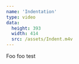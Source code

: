 ```yaml
---
name: 'Indentation'
type: video
data:
  height: 393
  width: 414
  src: /assets/Indent.m4v
---
```


Foo foo test
